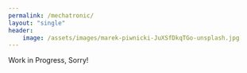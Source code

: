 ```yaml
---
permalink: /mechatronic/
layout: "single"
header:
    image: /assets/images/marek-piwnicki-JuXSfDkqTGo-unsplash.jpg
---
```

Work in Progress, Sorry!